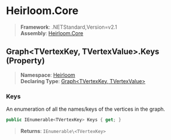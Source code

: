 # Heirloom.Core

> **Framework**: .NETStandard,Version=v2.1  
> **Assembly**: [Heirloom.Core][0]

## Graph\<TVertexKey, TVertexValue>.Keys (Property)

> **Namespace**: [Heirloom][0]  
> **Declaring Type**: [Graph\<TVertexKey, TVertexValue>][1]

### Keys

An enumeration of all the names/keys of the vertices in the graph.

```cs
public IEnumerable<TVertexKey> Keys { get; }
```

> **Returns**: `IEnumerable\<TVertexKey>`

[0]: ../../../Heirloom.Core.md
[1]: ../Graph[TVertexKey,TVertexValue].md

